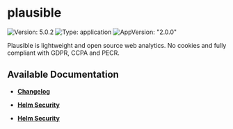 # plausible

![Version: 5.0.2](https://img.shields.io/badge/Version-5.0.2-informational?style=flat-square) ![Type: application](https://img.shields.io/badge/Type-application-informational?style=flat-square) ![AppVersion: "2.0.0"](https://img.shields.io/badge/AppVersion-"2.0.0"-informational?style=flat-square)

Plausible is lightweight and open source web analytics. No cookies and fully compliant with GDPR, CCPA and PECR.

## Available Documentation

- [**Changelog**](CHANGELOG)

- [**Helm Security**](container-security)

- [**Helm Security**](helm-security)

